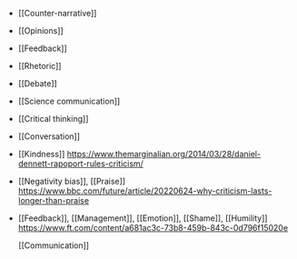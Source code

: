 - [[Counter-narrative]]
- [[Opinions]]
- [[Feedback]]
- [[Rhetoric]]
- [[Debate]]
- [[Science communication]]
- [[Critical thinking]]
- [[Conversation]]
- [[Kindness]] https://www.themarginalian.org/2014/03/28/daniel-dennett-rapoport-rules-criticism/
- [[Negativity bias]], [[Praise]] https://www.bbc.com/future/article/20220624-why-criticism-lasts-longer-than-praise
- [[Feedback]], [[Management]], [[Emotion]], [[Shame]], [[Humility]] https://www.ft.com/content/a681ac3c-73b8-459b-843c-0d796f15020e
  
  [[Communication]]